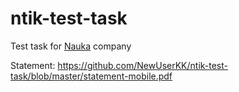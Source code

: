 # ntik-test-task
Test task for [Nauka](http://www.ntik.ru/) company

Statement: https://github.com/NewUserKK/ntik-test-task/blob/master/statement-mobile.pdf
